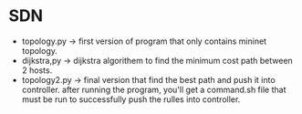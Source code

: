 # SDN
- topology.py -> first version of program that only contains mininet topology.
- dijkstra,py -> dijkstra algorithem to find the minimum cost path between 2 hosts.
- topology2.py -> final version that find the best path and push it into controller. after running the program, you'll get a command.sh file that must be run to successfully push the rulles into controller.
